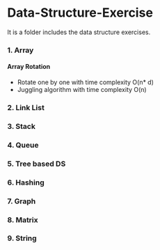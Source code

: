 # Data-Structure-Exercise
It is a folder includes the data structure exercises. 

### 1. Array
#### Array Rotation
+ Rotate one by one with time complexity O(n* d)
+ Juggling algorithm with time complexity O(n)
### 2. Link List
### 3. Stack
### 4. Queue
### 5. Tree based DS
### 6. Hashing
### 7. Graph
### 8. Matrix
### 9. String
